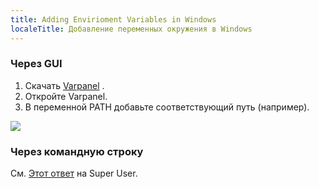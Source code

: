 ```yaml
---
title: Adding Envirioment Variables in Windows
localeTitle: Добавление переменных окружения в Windows
---
```

### Через GUI

1.  Скачать [Varpanel](http://implbits.com/products/varpanel/) .
2.  Откройте Varpanel.
3.  В переменной PATH добавьте соответствующий путь (например).

![](//discourse-user-assets.s3.amazonaws.com/original/2X/2/2ba273241acdbf4164bae20216c975d0e2ceff08.gif)

### Через командную строку

См. [Этот ответ](http://superuser.com/a/284351/275797) на Super User.